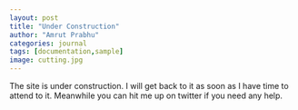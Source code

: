 ```yaml
---
layout: post
title: "Under Construction"
author: "Amrut Prabhu"
categories: journal
tags: [documentation,sample]
image: cutting.jpg
---
```


The site is under construction. I will get back to it as soon as I have time to attend to it. Meanwhile you can hit me up on twitter if you need any help.
